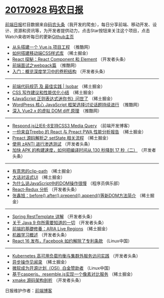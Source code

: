 # [20170928 码农日报](http://hao.caibaojian.com/date/2017/09/28)

[前端日报](http://caibaojian.com/c/news)栏目数据来自[码农头条](http://hao.caibaojian.com/)（我开发的爬虫），每日分享前端、移动开发、设计、资源和资讯等，为开发者提供动力，点击Star按钮来关注这个项目，点击Watch来收听每日的更新[Github主页](https://github.com/kujian/frontendDaily)
* [从头搭建一个 Vue.js 项目工程](http://hao.caibaojian.com/52608.html) （推酷网）
* [如何搭建移动端CSS样式库](http://hao.caibaojian.com/52631.html) （稀土掘金）
* [React 探秘：React Component 和 Element](http://hao.caibaojian.com/52664.html) （开发者头条）
* [前端面试之webpack篇](http://hao.caibaojian.com/52601.html) （推酷网）
* [入门：概览深度学习中的卷积结构](http://hao.caibaojian.com/52673.html) （开发者头条）

***
* [前端代码规范 及 最佳实践 | Isobar](http://hao.caibaojian.com/52625.html) （稀土掘金）
* [CSS 写作建议和性能优化小结](http://hao.caibaojian.com/52627.html) （稀土掘金）
* [《JavaScript 正则表达式迷你书》问世了](http://hao.caibaojian.com/52621.html) （稀土掘金）
* [WordPress 核心 JavaScript 框架选择讨论话题持续进行](http://hao.caibaojian.com/52603.html) （推酷网）
* [深入 Vue2.x 的虚拟 DOM diff 原理](http://hao.caibaojian.com/52606.html) （推酷网）

***
* [Respond.js让IE6-8支持CSS3 Media Query](http://hao.caibaojian.com/52711.html) （前端开发博客）
* [一份来自Treebo 的 React 与 Preact PWA 性能分析报告](http://hao.caibaojian.com/52618.html) （稀土掘金）
* [Preact 源码解析之 setState 相关流程](http://hao.caibaojian.com/52629.html) （稀土掘金）
* [使用 zANTI 进行渗透测试](http://hao.caibaojian.com/52657.html) （开发者头条）
* [加快 APK 的构建速度，如何把编译时间从 130 秒降到 17 秒（二）](http://hao.caibaojian.com/52668.html) （开发者头条）

***
* [有意思的clip-path](http://hao.caibaojian.com/52622.html) （稀土掘金）
* [大话对话式UI](http://hao.caibaojian.com/52633.html) （稀土掘金）
* [为什么说JavaScript中的DOM操作很慢](http://hao.caibaojian.com/52705.html) （程序员俱乐部）
* [React-Redux 分析](http://hao.caibaojian.com/52661.html) （开发者头条）
* [张鑫旭：before(),after(),prepend(),append()等新DOM方法简介](http://hao.caibaojian.com/52624.html) （稀土掘金）

***
* [Spring RestTemplate 详解](http://hao.caibaojian.com/52651.html) （开发者头条）
* [关于 Java 9 你所需要知道的一切](http://hao.caibaojian.com/52652.html) （开发者头条）
* [前端的基礎修養：ARIA Live Regions](http://hao.caibaojian.com/52626.html) （稀土掘金）
* [机器学习概述](http://hao.caibaojian.com/52653.html) （开发者头条）
* [React 16 发布，Facebook 如约解除了专利条款](http://hao.caibaojian.com/52698.html) （Linux中国）

***
* [Kubernetes 高可用负载均衡与集群外服务访问实践](http://hao.caibaojian.com/52654.html) （开发者头条）
* [异步操作见闻录](http://hao.caibaojian.com/52628.html) （稀土掘金）
* [微软成为开源计划（OSI）白金赞助者](http://hao.caibaojian.com/52699.html) （Linux中国）
* [基于casperjs、resemble.js实现一个像素对比服务](http://hao.caibaojian.com/52619.html) （稀土掘金）
* [xmake 源码架构剖析](http://hao.caibaojian.com/52670.html) （开发者头条）

日报维护作者：[前端博客](http://caibaojian.com/) 